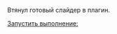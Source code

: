 ﻿Втянул готовый слайдер в плагин.



[Запустить выполнение:](https://rawgit.com/PashaGeronimo/homework_carousel_plugin_dots/master/carousel.html)

